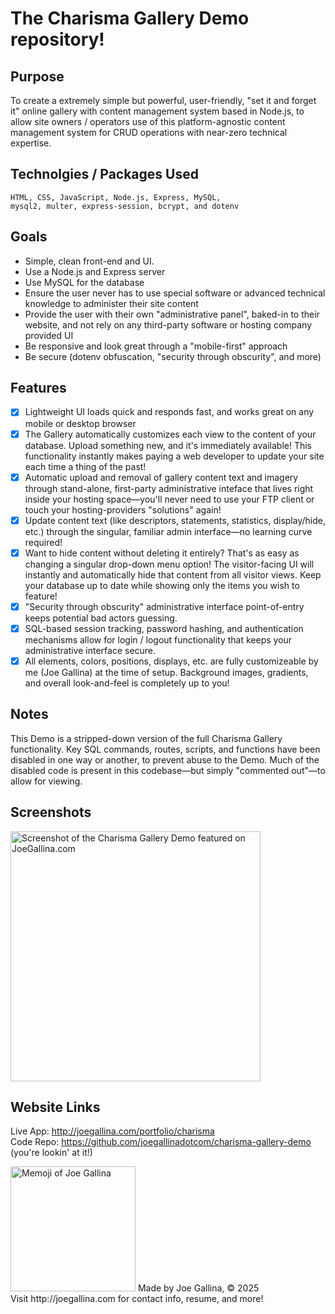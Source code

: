 # The Charisma Gallery Demo repository!

## Purpose

To create a extremely simple but powerful, user-friendly, "set it and forget it" online gallery with content management system based in Node.js, to allow site owners / operators use of this platform-agnostic content management system for CRUD operations with near-zero technical expertise.

## Technolgies / Packages Used

    HTML, CSS, JavaScript, Node.js, Express, MySQL,
    mysql2, multer, express-session, bcrypt, and dotenv

## Goals 
- Simple, clean front-end and UI.
- Use a Node.js and Express server
- Use MySQL for the database
- Ensure the user never has to use special software or advanced technical knowledge to administer their site content
- Provide the user with their own "administrative panel", baked-in to their website, and not rely on any third-party software or hosting company provided UI 
- Be responsive and look great through a "mobile-first" approach
- Be secure (dotenv obfuscation, "security through obscurity", and more)

## Features
- [x] Lightweight UI loads quick and responds fast, and works great on any mobile or desktop browser
- [x] The Gallery automatically customizes each view to the content of your database.  Upload something new, and it's immediately available!  This functionality instantly makes paying a web developer to update your site each time a thing of the past!
- [x] Automatic upload and removal of gallery content text and imagery through stand-alone, first-party administrative inteface that lives right inside your hosting space&mdash;you'll never need to use your FTP client or touch your hosting-providers "solutions" again!
- [x] Update content text (like descriptors, statements, statistics, display/hide, etc.) through the singular, familiar admin interface&mdash;no learning curve required!
- [x] Want to hide content without deleting it entirely?  That's as easy as changing a singular drop-down menu option!  The visitor-facing UI will instantly and automatically hide that content from all visitor views.  Keep your database up to date while showing only the items you wish to feature!
- [x] "Security through obscurity" administrative interface point-of-entry keeps potential bad actors guessing.
- [x] SQL-based session tracking, password hashing, and authentication mechanisms allow for login / logout functionality that keeps your administrative interface secure.
- [x] All elements, colors, positions, displays, etc. are fully customizeable by me (Joe Gallina) at the time of setup.  Background images, gradients, and overall look-and-feel is completely up to you!

## Notes
This Demo is a stripped-down version of the full Charisma Gallery functionality.  Key SQL commands, routes, scripts, and functions have been disabled in one way or another, to prevent abuse to the Demo.  Much of the disabled code is present in this codebase&mdash;but simply "commented out"&mdash;to allow for viewing.

## Screenshots 
<img src="http://joegallina.com/portfolio/img/charisma-demo.png" alt="Screenshot of the Charisma Gallery Demo featured on JoeGallina.com" width="400">

## Website Links
Live App: http://joegallina.com/portfolio/charisma
<br>
Code Repo: https://github.com/joegallinadotcom/charisma-gallery-demo (you're lookin' at it!)

<img src="http://joegallina.com/img/memoji.png" alt="Memoji of Joe Gallina" width="200"/>
Made by Joe Gallina, &copy; 2025<br>
Visit http://joegallina.com for contact info, resume, and more!
